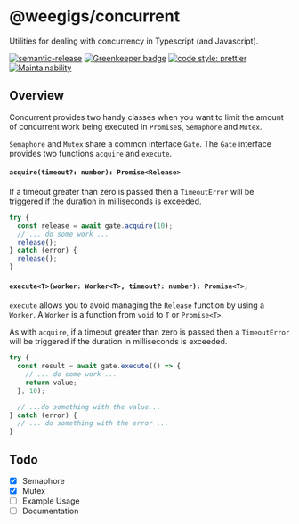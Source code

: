 # @weegigs/concurrent

Utilities for dealing with concurrency in Typescript (and Javascript).

[![semantic-release](https://img.shields.io/badge/%20%20%F0%9F%93%A6%F0%9F%9A%80-semantic--release-e10079.svg?style=flat-square)](https://github.com/semantic-release/semantic-release)
[![Greenkeeper badge](https://badges.greenkeeper.io/kevinoneill/wee-concurrent.svg)](https://greenkeeper.io/)
[![code style: prettier](https://img.shields.io/badge/code_style-prettier-ff69b4.svg?style=flat-square)](https://github.com/prettier/prettier)
[![Maintainability](https://api.codeclimate.com/v1/badges/3ab8d078d6ff3f6d0ba9/maintainability)](https://codeclimate.com/github/kevinoneill/wee-concurrent/maintainability)

## Overview

Concurrent provides two handy classes when you want to limit the amount of concurrent work being executed in
`Promise`s, `Semaphore` and `Mutex`.

`Semaphore` and `Mutex` share a common interface `Gate`. The `Gate` interface provides two functions `acquire`
and `execute`.

#### `acquire(timeout?: number): Promise<Release>`

If a timeout greater than zero is passed then a `TimeoutError` will be triggered if the duration in milliseconds
is exceeded.

```typescript
try {
  const release = await gate.acquire(10);
  // ... do some work ...
  release();
} catch (error) {
  release();
}
```

#### `execute<T>(worker: Worker<T>, timeout?: number): Promise<T>;`

`execute` allows you to avoid managing the `Release` function by using a `Worker`. A `Worker` is a function from
`void` to `T` or `Promise<T>`.

As with `acquire`, if a timeout greater than zero is passed then a `TimeoutError` will be triggered if the
duration in milliseconds is exceeded.

```typescript
try {
  const result = await gate.execute(() => {
    // ... do some work ...
    return value;
  }, 10);

  // ...do something with the value...
} catch (error) {
  // ... do something with the error ...
}
```

## Todo

* [x] Semaphore
* [x] Mutex
* [ ] Example Usage
* [ ] Documentation
